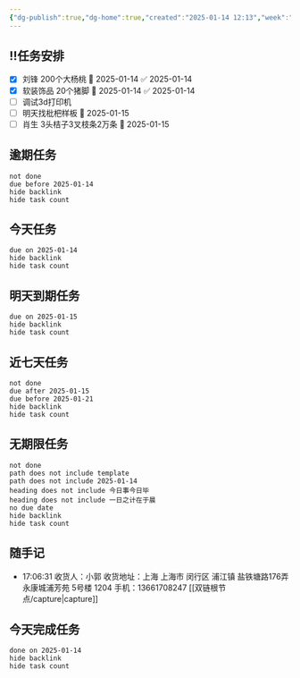 ```yaml
---
{"dg-publish":true,"dg-home":true,"created":"2025-01-14 12:13","week":"星期二","aliases":[],"tags":["diary","gardenEntry"],"练钢琴":0,"学习":0,"运动":0,"体重":0,"link":"[[日记]]","permalink":"/diary/2025-01-14/","dgPassFrontmatter":true}
---
```


## !!任务安排
- [x] 刘锋 200个大杨桃 📅 2025-01-14 ✅ 2025-01-14
- [x] 软装饰品 20个猪脚 📅 2025-01-14 ✅ 2025-01-14
- [ ] 调试3d打印机
- [ ] 明天找枇杷样板 📅 2025-01-15
- [ ] 肖生 3头桔子3叉枝条2万条 📅 2025-01-15 
## 逾期任务
```tasks
not done
due before 2025-01-14
hide backlink
hide task count
```
## 今天任务
```tasks
due on 2025-01-14
hide backlink
hide task count
```
## 明天到期任务
```tasks
due on 2025-01-15
hide backlink
hide task count
```
## 近七天任务
```tasks
not done
due after 2025-01-15
due before 2025-01-21
hide backlink
hide task count
```
## 无期限任务
```tasks
not done
path does not include template
path does not include 2025-01-14
heading does not include 今日事今日毕
heading does not include 一日之计在于晨
no due date
hide backlink
hide task count
```
## 随手记
- 17:06:31 收货人：小郭 收货地址：上海 上海市 闵行区 浦江镇 盐铁塘路176弄 永康城浦芳苑 5号楼 1204 手机：13661708247 [[双链根节点/capture\|capture]]


## 今天完成任务
```tasks
done on 2025-01-14
hide backlink
hide task count
```